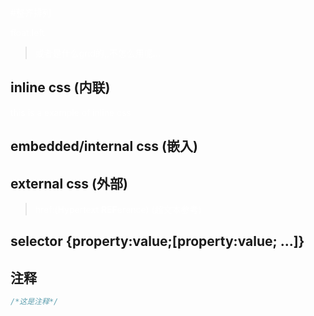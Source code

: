 #整齐排列

float:left
> 或者是什么grid的,,不怎么用呢...





## inline css     (内联)

<p style="color:white">this is a example of inline css</p>

## embedded/internal css    (嵌入)

<style>p{color:white;}</style>



## external css    (外部)

<link rel="stylesheet" href="example.css">

> href:(**H**ypertext **REF**erence) (超文本参考)



## selector {property:value;[property:value; ...]}



## 注释

```css
/*这是注释*/
```











